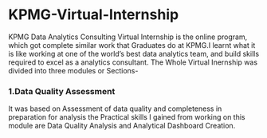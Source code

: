 # KPMG-Virtual-Internship
KPMG Data Analytics Consulting Virtual Internship is the online program, which got complete similar work that  Graduates do at KPMG.I  learnt what it is like working at one of the world’s best data analytics team, and build skills required to excel as a analytics consultant.
The Whole Virtual Inernship was divided into three modules or Sections-
### 1.Data Quality Assessment
It was based on Assessment of data quality and completeness in preparation for analysis the
Practical skills I gained from working on this module are Data Quality Analysis and Analytical Dashboard Creation.
 
